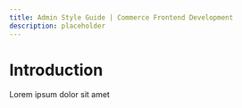 ```yaml
---
title: Admin Style Guide | Commerce Frontend Development  
description: placeholder 
---
```


# Introduction

Lorem ipsum dolor sit amet
